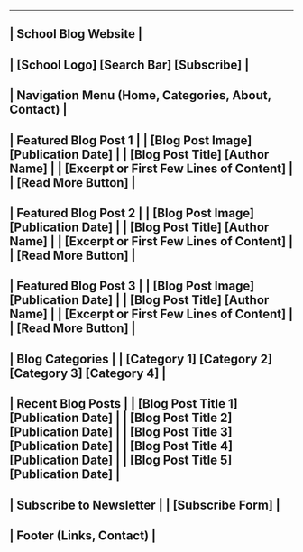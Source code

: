 




-------------------------------------------------------------
|                    School Blog Website                    |
-------------------------------------------------------------
| [School Logo]                  [Search Bar] [Subscribe]    |
-------------------------------------------------------------
| Navigation Menu (Home, Categories, About, Contact)        |
-------------------------------------------------------------
|                   Featured Blog Post 1                   |
| [Blog Post Image]                [Publication Date]        |
| [Blog Post Title]                [Author Name]             |
| [Excerpt or First Few Lines of Content]                   |
| [Read More Button]                                        |
-------------------------------------------------------------
|                   Featured Blog Post 2                   |
| [Blog Post Image]                [Publication Date]        |
| [Blog Post Title]                [Author Name]             |
| [Excerpt or First Few Lines of Content]                   |
| [Read More Button]                                        |
-------------------------------------------------------------
|                   Featured Blog Post 3                   |
| [Blog Post Image]                [Publication Date]        |
| [Blog Post Title]                [Author Name]             |
| [Excerpt or First Few Lines of Content]                   |
| [Read More Button]                                        |
-------------------------------------------------------------
|                         Blog Categories                    |
| [Category 1]    [Category 2]    [Category 3]    [Category 4] |
-------------------------------------------------------------
|                         Recent Blog Posts                  |
| [Blog Post Title 1]                [Publication Date]        |
| [Blog Post Title 2]                [Publication Date]        |
| [Blog Post Title 3]                [Publication Date]        |
| [Blog Post Title 4]                [Publication Date]        |
| [Blog Post Title 5]                [Publication Date]        |
-------------------------------------------------------------
|                        Subscribe to Newsletter              |
| [Subscribe Form]                                           |
-------------------------------------------------------------
|                          Footer (Links, Contact)             |
-------------------------------------------------------------
